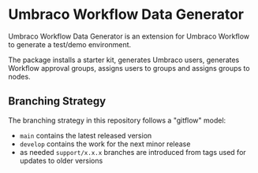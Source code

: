 # Umbraco Workflow Data Generator

Umbraco Workflow Data Generator is an extension for Umbraco Workflow to generate a test/demo environment. 

The package installs a starter kit, generates Umbraco users, generates Workflow approval groups, assigns users to groups and assigns groups to nodes.

## Branching Strategy

The branching strategy in this repository follows a "gitflow" model:

- `main` contains the latest released version
- `develop` contains the work for the next minor release
- as needed `support/x.x.x` branches are introduced from tags used for updates to older versions
